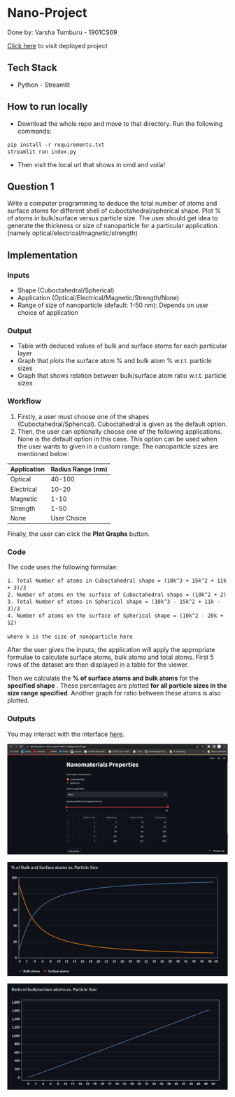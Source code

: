 # Nano-Project

Done by: Varsha Tumburu - 1901CS69

[Click here](https://varshatumburu-nano-project-index-csnkyg.streamlit.app/) to visit deployed project

## Tech Stack

* Python - Streamlit

## How to run locally

* Download the whole repo and move to that directory. Run the following commands:
```
pip install -r requirements.txt 
streamlit run index.py
```
* Then visit the local url that shows in cmd and voila!

## Question 1

Write a computer programming to deduce the total number of atoms and surface atoms for different shell of cuboctahedral/spherical shape. Plot % of atoms in bulk/surface versus particle size. The user should get idea to generate the thickness or size of nanoparticle for a particular application.(namely optical/electrical/magnetic/strength)

## Implementation

### Inputs

* Shape (Cuboctahedral/Spherical)
* Application (Optical/Electrical/Magnetic/Strength/None)
* Range of size of nanoparticle (default: 1-50 nm): Depends on user choice of application

### Output

* Table with deduced values of bulk and surface atoms for each particular layer
* Graph that plots the surface atom % and bulk atom % w.r.t. particle sizes
* Graph that shows relation between bulk/surface atom ratio w.r.t. particle sizes

### Workflow

1. Firstly, a user must choose one of the shapes (Cuboctahedral/Spherical). Cuboctahedral is given as the default option.
2. Then, the user can optionally choose one of the following applications. None is the default option in this case. This option can be used when the user wants to given in a custom range. The nanoparticle sizes are mentioned below:

| Application | Radius Range (nm) |
| ----------- | ----------------- |
| Optical     | 40-100            |
| Electrical  | 10-20             |
| Magnetic    | 1-10              |
| Strength    | 1-50              |
| None        | User Choice       |

Finally, the user can click the **Plot Graphs** button.

### Code

The code uses the following formulae:

```
1. Total Number of atoms in Cuboctahedral shape = (10k^3 + 15k^2 + 11k + 3)/3
2. Number of atoms on the surface of Cuboctahedral shape = (10k^2 + 2)
3. Total Number of atoms in Spherical shape = (10k^3 - 15k^2 + 11k - 3)/3
4. Number of atoms on the surface of Spherical shape = (10k^2 - 20k + 12)

where k is the size of nanoparticle here
```

After the user gives the inputs, the application will apply the appropriate formulae to calculate surface atoms, bulk atoms and total atoms. First 5 rows of the dataset are then displayed in a table for the viewer. 

Then we calculate the **% of surface atoms and bulk atoms** for the **specified shape** . These percentages are plotted **for all particle sizes in the size range specified**. Another graph for ratio between these atoms is also plotted. 

### Outputs

You may interact with the interface [here](https://varshatumburu-nano-project-index-csnkyg.streamlit.app/).

![1669528246786](image/README/1669528246786.png)

![1669528280469](image/README/1669528280469.png)

![1669528301188](image/README/1669528301188.png)
